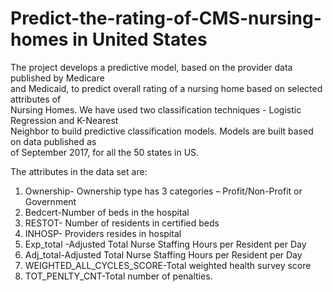 # Predict-the-rating-of-CMS-nursing-homes in United States


The	project	develops	a	predictive	model,	based	on	the	provider	data	published	by	Medicare	
and	Medicaid,	to	predict	overall	rating	of	a	nursing	home	based	on	selected	attributes	of	
Nursing	Homes.	We have	used	two	classification	techniques	- Logistic	Regression	and	K-Nearest	
Neighbor	to	build	predictive	classification	models.	Models	are	built	based	on	data	published	as	
of	September	2017,	for all	the	50	states	in	US.

The attributes in the data set are:

1. Ownership-	Ownership	type	has	3	categories	–	Profit/Non-Profit	or	Government	
2. Bedcert-Number	of	beds	in	the	hospital	
3. RESTOT-	Number	of	residents	in	certified	beds	
4. INHOSP-	Providers	resides	in	hospital	
5. Exp_total	-Adjusted	Total	Nurse	Staffing	Hours	per	Resident	per	Day	
6. Adj_total-Adjusted	Total	Nurse	Staffing	Hours	per	Resident	per	Day	
7. WEIGHTED_ALL_CYCLES_SCORE-Total	weighted	health	survey	score	
8. TOT_PENLTY_CNT-Total	number	of	penalties.
